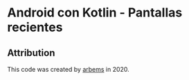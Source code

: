 # Android con Kotlin - Pantallas recientes

## Attribution

This code was created by [arbems](https://github.com/arbems) in 2020.
